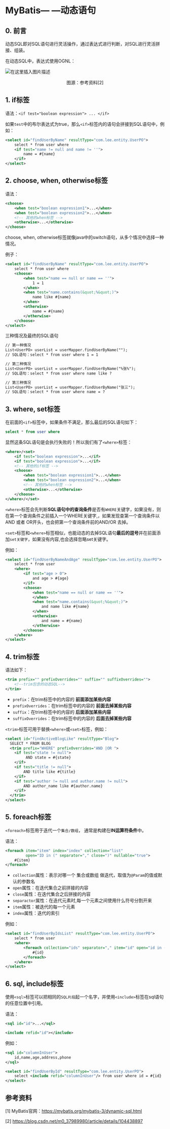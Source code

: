 # MyBatis— —动态语句

## 0. 前言

动态SQL即对SQL语句进行灵活操作，通过表达式进行判断，对SQL进行灵活拼接、组装。

在动态SQL中，表达式使用OGNL：

![在这里插入图片描述](img/21.MyBatis-%E5%8A%A8%E6%80%81%E8%AF%AD%E5%8F%A5/watermark,type_ZmFuZ3poZW5naGVpdGk,shadow_10,text_aHR0cHM6Ly9ibG9nLmNzZG4ubmV0L20wXzM3OTg5OTgw,size_16,color_FFFFFF,t_70.png)

<center >图源：参考资料[2]</center>

## 1. if标签

语法：`<if test="boolean expression"> ... </if>`

如果`test`中的布尔表达式为true，那么`<if>`标签内的语句会拼接到SQL语句中，例如：

```xml
<select id="findUserByName" resultType="com.lee.entity.UserPO">
    select * from user where
    <if test="name != null and name != ''">
        name = #{name}
    </if>
</select>
```



## 2. choose, when, otherwise标签

语法：

```xml
<choose>
	<when test="boolean expression1">...</when>
    <when test="boolean expression2">...</when>
    <!-- 其他的when标签 -->
    <otherwise>...</otherwise>
</choose>
```

choose, when, otherwise标签就像java中的switch语句，从多个情况中选择一种情况。

例子：

```xml
<select id="findUserByName" resultType="com.lee.entity.UserPO">
    select * from user where
    <choose>
        <when test="name == null or name == ''">
            1 = 1
        </when>
        <when test="name.contains(&quot;%&quot;)">
            name like #{name}
        </when>
        <otherwise>
            name = #{name}
        </otherwise>
    </choose>
</select>
```

三种情况及最终的SQL语句

```txt
// 第一种情况 
List<UserPO> userList = userMapper.findUserByName("");
// SQL语句：select * from user where 1 = 1

// 第二种情况
List<UserPO> userList = userMapper.findUserByName("%张%");
// SQL语句：select * from user where name like ?

// 第三种情况
List<UserPO> userList = userMapper.findUserByName("张三");
// SQL语句：select * from user where name = ?
```



## 3. where, set标签

在前面的`<if>`标签中，如果条件不满足，那么最后的SQL语句如下：

```sql
select * from user where
```

显然这条SQL语句是会执行失败的！所以我们有了`<where>`标签：

```xml
<where>/<set>
	<if test="boolean expression">...</if>
    <if test="boolean expression">...</if>
    <!-- 其他的if标签 -->
    <choose>
        <when test="boolean expression1">...</when>
        <when test="boolean expression2">...</when>
        <!-- 其他的when标签 -->
        <otherwise>...</otherwise>
    </choose>
</where>/</set>
```

`<where>`标签会先判断**SQL语句中的查询条件**是否有`WHERE`关键字，如果没有，则在第一个查询条件之前插入一个WHERE关键字,，如果发现查第一个查询条件以 AND 或者 OR开头，也会把第一个查询条件前的AND/OR 去掉。

`<set>`标签和`<where>`标签相似，也能动态的去掉SQL语句**最后的逗号**并在前面添加`set关键字`，如果没有内容,也会选择忽略set关键字。

例如：

```xml
<select id="findUserByNameAndAge" resultType="com.lee.entity.UserPO">
    select * from user
    <where>
        <if test="age > 0">
            and age > #{age}
        </if>
        <choose>
            <when test="name == null or name == ''">
            </when>
            <when test="name.contains(&quot;%&quot;)">
                and name like #{name}
            </when>
            <otherwise>
                and name = #{name}
            </otherwise>
        </choose>
    </where>
</select>
```



## 4. trim标签

语法如下：

```xml
<trim prefix="" prefixOverrides="" suffix="" suffixOverrides="">
	<!--trim包含的动态SQL-->
</trim>
```

- `prefix`：在trim标签中的内容的 **前面添加某些内容**
- `prefixOverrides`：在trim标签中的内容的 **前面去掉某些内容**
- `suffix`：在trim标签中的内容的 **后面添加某些内容**
- `suffixOverrides`：在trim标签中的内容的 **后面去掉某些内容**

`<trim>`标签可用于替换`<where>`或`<set>`标签，例如：

```xml
<select id="findActiveBlogLike" resultType="Blog">
  SELECT * FROM BLOG
  <trim prefix="WHERE" prefixOverrides="AND |OR ">
    <if test="state != null">
         AND state = #{state}
    </if>
    <if test="title != null">
        AND title like #{title}
    </if>
    <if test="author != null and author.name != null">
        AND author_name like #{author.name}
    </if>
  </trim>
</select>
```



## 5. foreach标签

`<foreach>`标签用于迭代一个`集合/数组`， 通常是构建在**IN运算符条件**中。

语法：

```xml
<foreach item="item" index="index" collection="list"
         open="ID in (" separator="," close=")" nullable="true">
    #{item}
</foreach>
```

- `collection`属性：表示对哪一个 集合或数组 做迭代，取值为`@Param`的值或默认的参数名
- `open`属性：在迭代集合之前拼接的内容
- `close`属性：在迭代集合之后拼接的内容
- `separactor`属性：在迭代元素时,每一个元素之间使用什么符号分割开来
- `item`属性：被迭代的每一个元素
- `index`属性：迭代的索引

例如：

```xml
<select id="findUserByIdsList" resultType="com.lee.entity.UserPO">
    select * from user
    <where>
        <foreach collection="ids" separator="," item="id" open="id in (" close=")">
            #{id}
        </foreach>
    </where>
</select>
```



## 6. sql, include标签

使用`<sql>`标签可以把相同的`SQL片段`起一个名字，并使用`<include>`标签在sql语句的任意位置中引用。

语法：

```xml
<sql id="id">...</sql>

<include refid="id"></include>
```

例如：

```xml
<sql id="columnInUser">
    id,name,age,address,phone
</sql>

<select id="findUserById" resultType="com.lee.entity.UserPO">
    select <include refid="columnInUser"/> from user where id = #{id}
</select>
```



## 参考资料

[1] MyBatis官网：https://mybatis.org/mybatis-3/dynamic-sql.html

[2] https://blog.csdn.net/m0_37989980/article/details/104438897

